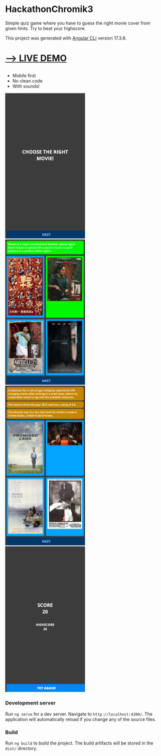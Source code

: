 # HackathonChromik3

Simple quiz game where you have to guess the right movie cover from given hints.
Try to beat your highscore.

This project was generated with [Angular CLI](https://github.com/angular/angular-cli) version 17.3.8.

<h1><a href="https://github.com/Leon-Bor/ht-chromik-3/" target="_blank">--> LIVE DEMO</a></h1>

##

- Mobile first
- No clean code
- With sounds!

<img src="https://raw.githubusercontent.com/Leon-Bor/ht-chromik-3/main/src/assets/screen-1.png" width="256"/>
<img src="https://raw.githubusercontent.com/Leon-Bor/ht-chromik-3/main/src/assets/screen-2.png" width="256"/>
<img src="https://raw.githubusercontent.com/Leon-Bor/ht-chromik-3/main/src/assets/screen-3.png" width="256"/>
<img src="https://raw.githubusercontent.com/Leon-Bor/ht-chromik-3/main/src/assets/screen-4.png" width="256"/>

### Development server

Run `ng serve` for a dev server. Navigate to `http://localhost:4200/`. The application will automatically reload if you change any of the source files.

### Build

Run `ng build` to build the project. The build artifacts will be stored in the `dist/` directory.
